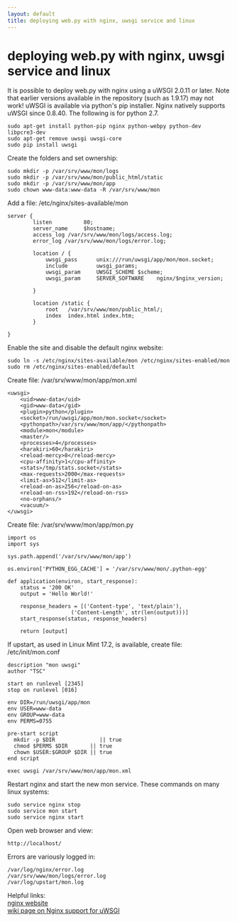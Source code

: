```yaml
---
layout: default
title: deploying web.py with nginx, uwsgi service and linux
---
```


# deploying web.py with nginx, uwsgi service and linux

It is possible to deploy web.py with nginx using a uWSGI 2.0.11 or later. Note that earlier versions available in the repository (such as 1.9.17) may not work! uWSGI is available via python's pip installer. Nginx natively supports uWSGI since 0.8.40. The following is for python 2.7.

	sudo apt-get install python-pip nginx python-webpy python-dev libpcre3-dev
	sudo apt-get remove uwsgi uwsgi-core
	sudo pip install uwsgi

Create the folders and set ownership:

	sudo mkdir -p /var/srv/www/mon/logs
	sudo mkdir -p /var/srv/www/mon/public_html/static
	sudo mkdir -p /var/srv/www/mon/app
	sudo chown www-data:www-data -R /var/srv/www/mon

Add a file: /etc/nginx/sites-available/mon

	server {
		    listen          80;
		    server_name     $hostname;
		    access_log /var/srv/www/mon/logs/access.log;
		    error_log /var/srv/www/mon/logs/error.log;

		    location / {
		        uwsgi_pass      unix:///run/uwsgi/app/mon/mon.socket;
		        include         uwsgi_params;
		        uwsgi_param     UWSGI_SCHEME $scheme;
		        uwsgi_param     SERVER_SOFTWARE    nginx/$nginx_version;

		    }

		    location /static {
		        root   /var/srv/www/mon/public_html/;
		        index  index.html index.htm;
		    }

	}

Enable the site and disable the default nginx website:

    sudo ln -s /etc/nginx/sites-available/mon /etc/nginx/sites-enabled/mon
	sudo rm /etc/nginx/sites-enabled/default

Create file: /var/srv/www/mon/app/mon.xml

	<uwsgi>
		<uid>www-data</uid>
		<gid>www-data</gid>
		<plugin>python</plugin>
		<socket>/run/uwsgi/app/mon/mon.socket</socket>
		<pythonpath>/var/srv/www/mon/app/</pythonpath>
		<module>mon</module>
		<master/>
		<processes>4</processes>
		<harakiri>60</harakiri>
		<reload-mercy>8</reload-mercy>
		<cpu-affinity>1</cpu-affinity>
		<stats>/tmp/stats.socket</stats>
		<max-requests>2000</max-requests>
		<limit-as>512</limit-as>
		<reload-on-as>256</reload-on-as>
		<reload-on-rss>192</reload-on-rss>
		<no-orphans/>
		<vacuum/>
	</uwsgi>

Create file: /var/srv/www/mon/app/mon.py

	import os
	import sys

	sys.path.append('/var/srv/www/mon/app')

	os.environ['PYTHON_EGG_CACHE'] = '/var/srv/www/mon/.python-egg'

	def application(environ, start_response):
		status = '200 OK'
		output = 'Hello World!'

		response_headers = [('Content-type', 'text/plain'),
		                ('Content-Length', str(len(output)))]
		start_response(status, response_headers)

		return [output]

If upstart, as used in Linux Mint 17.2, is available, create file: /etc/init/mon.conf

	description "mon uwsgi"
	author "TSC"

	start on runlevel [2345]
	stop on runlevel [016]

	env DIR=/run/uwsgi/app/mon
	env USER=www-data
	env GROUP=www-data
	env PERMS=0755

	pre-start script
	  mkdir -p $DIR              || true
	  chmod $PERMS $DIR       || true
	  chown $USER:$GROUP $DIR || true
	end script

	exec uwsgi /var/srv/www/mon/app/mon.xml

Restart nginx and start the new mon service. These commands on many linux systems:

	sudo service nginx stop
	sudo service mon start
	sudo service nginx start

Open web browser and view:
	
	http://localhost/

Errors are variously logged in:

	/var/log/nginx/error.log
	/var/srv/www/mon/logs/error.log
	/var/log/upstart/mon.log
	
Helpful links:<br />
[ nginx website](http://nginx.net/ )<br />
[ wiki page on Nginx support for uWSGI](http://uwsgi-docs.readthedocs.org/en/latest/Nginx.html )


